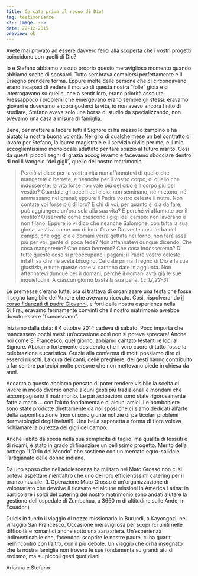 ```yaml
---
title: Cercate prima il regno di Dio!
tag: testimonianze
<!-- image: -->
date: 22-12-2015
preview: ok
---
```


Avete mai provato ad essere davvero felici alla scoperta che i vostri progetti coincidono con quelli di Dio? 

Io e Stefano abbiamo vissuto proprio questo meraviglioso momento quando abbiamo scelto di sposarci. Tutto sembrava compiersi perfettamente e il Disegno prendere forma. Eppure molte delle persone che ci circondavano erano incapaci di vedere il motivo di questa nostra “folle” gioia e ci interrogavano su quelle, che a sentir loro, erano priorità assolute. Pressappoco i problemi che emergevano erano sempre gli stessi: eravamo giovani e dovevamo ancora goderci la vita, io non avevo ancora finito di studiare, Stefano aveva solo una borsa di studio da specializzando, non avevamo una casa a misura di famiglia. 

Bene, per mettere a tacere tutti il Signore ci ha messo lo zampino e ha aiutato la nostra buona volontà. Nel giro di qualche mese un bel contratto di lavoro per Stefano, la laurea magistrale e il servizio civile per me, e il mio accoglientissimo monolocale adattato per fare spazio al futuro marito. Così da questi piccoli segni di grazia accoglievamo e facevamo sbocciare dentro di noi il Vangelo “dei gigli”, quello del nostro matrimonio.

>Perciò vi dico: per la vostra vita non affannatevi di quello che mangerete o berrete, e neanche per il vostro corpo, di quello che indosserete; la vita forse non vale più del cibo e il corpo più del vestito? Guardate gli uccelli del cielo: non seminano, né mietono, né ammassano nei granai; eppure il Padre vostro celeste li nutre. Non contate voi forse più di loro? E chi di voi, per quanto si dia da fare, può aggiungere un'ora sola alla sua vita? E perché vi affannate per il vestito? Osservate come crescono i gigli del campo: non lavorano e non filano. Eppure io vi dico che neanche Salomone, con tutta la sua gloria, vestiva come uno di loro. Ora se Dio veste così l'erba del campo, che oggi c'è e domani verrà gettata nel forno, non farà assai più per voi, gente di poca fede? Non affannatevi dunque dicendo: Che cosa mangeremo? Che cosa berremo? Che cosa indosseremo? Di tutte queste cose si preoccupano i pagani; il Padre vostro celeste infatti sa che ne avete bisogno. Cercate prima il regno di Dio e la sua giustizia, e tutte queste cose vi saranno date in aggiunta.  Non affannatevi dunque per il domani, perché il domani avrà già le sue inquietudini. A ciascun giorno basta la sua pena. <cite>Lc 12,22-31</cite>

Le premesse c’erano tutte, ora si trattava di organizzare una festa che fosse il segno tangibile dell’Amore che avevamo ricevuto. Così, rispolverando [il corso fidanzati di padre Giovanni](http://5p2p.it/2014/04/16/le-regole-dellamore.html), e forti della nostra esperienza nella Gi.Fra., eravamo fermamente convinti che il nostro matrimonio avrebbe dovuto essere “francescano”. 

Iniziamo dalla data: il 4 ottobre 2014 cadeva di sabato. Poco importa che mancassero pochi mesi: un’occasione così non si poteva sprecare! Anche noi come S. Francesco, quel giorno, abbiamo cantato festanti le lodi al Signore. Abbiamo fortemente desiderato che il vero cuore di tutto fosse la celebrazione eucaristica. Grazie alla conferma di molti possiamo dire di esserci riusciti. La cura dei canti, delle preghiere, dei gesti hanno contribuito a far sentire partecipi molte persone che non mettevano piede in chiesa da anni. 

Accanto a questo abbiamo pensato di poter rendere visibile la scelta di vivere in modo diverso anche alcuni gesti più tradizionali e mondani che accompagnano il matrimonio. Le partecipazioni sono state rigorosamente fatte a mano ... con l’aiuto fondamentale di alcuni amici. Le bomboniere sono state prodotte direttamente da noi sposi che ci siamo dedicati all’arte della saponificazione (non ci sono giunte notizie di particolari problemi dermatologici degli invitati!). Una bella saponetta a forma di fiore voleva richiamare la purezza dei gigli del campo. 

Anche l’abito da sposa nella sua semplicità di taglio, ma qualità di tessuti e di ricami, è stato in grado di finanziare un bellissimo progetto. Merito della bottega “L’Orlo del Mondo” che sostiene con un mercato equo-solidale l’artigianato delle donne indiane. 

Da uno sposo che nell’adolescenza ha militato nel Mato Grosso non ci si poteva aspettare nient’altro che uno dei loro efficientissimi catering per il pranzo nuziale. (L'Operazione Mato Grosso è un'organizzazione di volontariato che devolve il ricavato ad alcune missioni in America Latina: in particolare i soldi del catering del nostro matrimonio sono andati aiutare la gestione dell'ospedale di Zumbahua, a 3660 m di altitudine sulle Ande, in Ecuador.)

Dulcis in fundo il viaggio di nozze missionario in Burundi, a Kayongozi, nel villaggio San Francesco. Occasione meravigliosa per scoprirci uniti nelle difficoltà e romantici anche sotto una zanzariera. Un’esperienza indimenticabile che, facendoci scoprire le nostre paure, ci ha guariti nell’incontro con l’altro, con il più debole. Un viaggio che ci ha insegnato che la nostra famiglia non troverà le sue fondamenta su grandi atti di eroismo, ma su piccoli gesti quotidiani.
                
Arianna e Stefano

